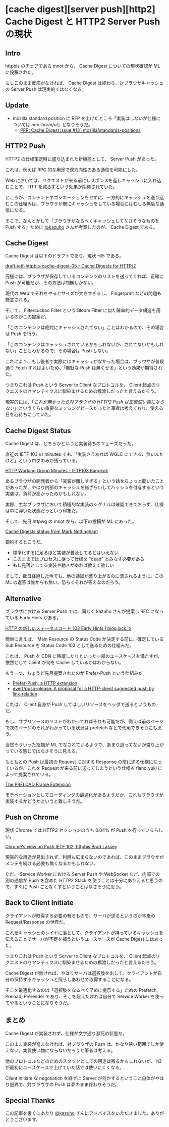 # [cache digest][server push][http2] Cache Digest と HTTP2 Server Push の現状

## Intro

httpbis のチェアである mnot から、 Cache Digest についての現状確認が ML に投稿された。

もしこのまま反応がなければ、 Cache Digest は終わり、対ブラウザキャッシュの Server Push は現実的ではなくなる。


## Update

- mozilla standard position に RFP を上げたところ「実装はしないが仕様については *non-harmful*」となりそうだ。
  - [PFP: Cache Digest Issue #131 mozilla/standards-positions](https://github.com/mozilla/standards-positions/issues/131)


## HTTP2 Push

HTTP2 の仕様策定時に盛り込まれた新機能として、 Server Push があった。

これは、例えば RPC 的な用途で双方向性のある通信を可能にした。

Web においては、リクエストが来る前にレスポンスを返しキャッシュに入れ込むことで、 RTT を減らすという効果が期待されていた。

ところが、コンテントネゴシエーションをせずに、一方的にキャッシュを送り込むこの仕組みは、ブラウザが既にキャッシュをしている場合にはむしろ無駄な通信になる。

そこで、なんとかして「ブラウザがなるべくキャッシュしてなさそうなものを Push する」ために [@kazuho](https://twitter.com/kazuho) さんが考案したのが、 Cache Digest である。


## Cache Digest

Cache Digest は以下のドラフトであり、現状 -05 である。

[draft-ietf-httpbis-cache-digest-05 - Cache Digests for HTTP/2](https://tools.ietf.org/html/draft-ietf-httpbis-cache-digest-05)

究極には、ブラウザが保存しているコンテンツのリストを送ってくれば、正確に Push が可能だが、その方法は問題しかない。

現代の Web でそれをやるとサイズが大きすぎるし、 Fingerprint などの問題も懸念される。

そこで、 Filtercuckoo Filter という Bloom Filter に似た確率的データ構造を用いるのがこの提案だ。

「このコンテンツは絶対にキャッシュされてない」ことはわかるので、その場合は Push を行う。

「このコンテンツはキャッシュされているかもしれないが、されてないかもしれない」こともわかるので、その場合は Push しない。

これにより、もし後者で実際にはキャッシュがなかった場合は、ブラウザが普段通り Fetch すればよいため、「無駄な Push は無くせる」という効果が期待された。

つまりこれは Push という Server to Client なプロトコルを、 Client 起点のリクエストのセマンティクスに馴染ませるための橋渡しだったと言えるだろう。

現実的には、「*これが無かったら対ブラウザの HTTP2 Push は正直使い物にならない*」というくらい重要なミッシングピースだったと筆者は考えており、使える日を心待ちにしていた。


## Cache Digest Status

Cache Digest は、どちらかというと実装待ちのフェーズだった。

直近の IETF 103 の minutes でも、「実装さえあれば WGLC にできる、無いんだけど」というログのみが残っている。

[HTTP Working Group Minutes - IETF103 Bangkok](https://github.com/httpwg/wg-materials/blob/gh-pages/ietf103/minutes.md#cache-digests-for-http2)

あるブラウザの開発者から「実装が難しすぎる」という話をちょっと聞いたことがあったが、やはり内部のキャッシュを総ざらいしてハッシュを付与するという実装は、負荷が高かったのかもしれない。

実際、主なブラウザにおいて積極的な実装のシグナルは確認できておらず、仕様は中に浮いた状態だっという印象だ。

そして、先日 httpwg の mnot から、以下の投稿が ML にあった。

[Cache Digests status from Mark Nottingham](https://lists.w3.org/Archives/Public/ietf-http-wg/2019JanMar/0033.html)

要約するとこうだ。

- 標準化するに足るほど実装が普及してるとはいえない
- このままではプロセスに従って仕様を "dead" とみなす必要がある
- もし見落としてる実装や動きがあれば教えて欲しい

そして、数日経過した今でも、他の議論が盛り上がるのに流されるように、この ML の返答は誰からも無い。恐らくそれが答えなのだろう。


## Alternative

ブラウザにおける Server Push では、同じく kazuho さんが提案し RFC になっている Early Hints がある。

[HTTP の新しいステータスコード 103 Early Hints \| blog.jxck.io](https://blog.jxck.io/entries/2016-12-16/103-early-hints.html)

簡単に言えば、 Main Resource の Status Code が決定する前に、確定している Sub Resource を Status Code 103 として送るための仕組みだ。

これは、 Push を CDN に移譲したりといった一部のユースケースを満たすが、依然として Client が何を Cache しているかはわからない。

もう一つ、ちょうど先月提案されたのが Prefer-Push という仕組みだ。

- [Prefer-Push, a HTTP extension](https://lists.w3.org/Archives/Public/ietf-http-wg/2018OctDec/0144.html)
- [evert/push-please: A proposal for a HTTP-client suggested push by link-relation](https://github.com/evert/push-please/)

これは、 Client 自身が Push してほしいリソースをヘッダで送るというものだ。

もし、サブリソースのリストがわかってればそれも可能だが、例えば前のページで次のページのそれがわかっている状況は prefetch などで代用できそうにも思う。

当然そういった指摘が ML でなされているようで、あまり追ってないが盛り上がっている感じではなさそうに見える。

もともとの Push は最初の Request に対する Response の前に送る仕様になっているが、これを Request が来る前に送ってしまうという仕様も flano_yuki によって提案されている。

[The PRELOAD Frame Extension](https://tools.ietf.org/html/draft-goto-httpbis-preload-frame-02)

モチベーションとしてローディングの最適化があるようだが、これもブラウザが実装するかどうかというと難しそうだ。


## Push on Chrome

現状 Chrome では HTTP2 セッションのうち 0.04% が Push を行っているらしい。

[Chrome's view on Push IETF 102, httpbis Brad Lassey](https://datatracker.ietf.org/meeting/102/materials/slides-102-httpbis-chromes-view-on-push-01)

現実的な用途が見出されず、利用も広まらないのであれば、このままブラウザがメンテを続ける必要も無くなるかもしれない。

ただ、 Service Worker における Server Push や WebSocket など、内部での別の通信が Push を含めた HTTP2 Stack を使うことは十分にありえると思うので、すぐに Push ごとなくすということはなさそうに思う。


## Back to Client Initiate

クライアントが取得する必要の有るものを、サーバが送るというのが本来の Request/Response の世界だ。

これをキャッシュのレイヤに落として、クライアントが持っているキャッシュを伝えることでサーバが不足を補うというユースケースが Cache Digest にはあった。

つまりこれは Push という Server to Client なプロトコルを、 Client 起点のリクエストのセマンティクスに馴染ませるための橋渡しだったと言えるだろう。

Cache Digest が無ければ、やはりサーバは選択肢を出して、クライアントが自分の保持するキャッシュと照らしあわせて取得することになる。

そこを最適化するのは「選択肢をなるべく早めに提示する」ための Prefetch, Preload, Prerender であり、そこを超えたければ自分で Service Worker を使ってやるということになりそうだ。


## まとめ

Cache Digest が実装されず、仕様が文字通り瀕死の状態だ。

このまま実装が進まなければ、対ブラウザの Push は、かなり狭い範囲でしか使えない。実質使い物にならないだろうと筆者は考える。

他のプロトコルなどのためのスタックとしての用途は残るかもしれないが、 h2 が最初にユースケースで上げていた話では使いにくくなる。

Client Initiate な negotiation を経ずに Server が何かするということ自体がやはり限界で、対ブラウザの Push は夢のまま終わりそうだ。


## Special Thanks

この記事を書くにあたり [@kazuho](https://twitter.com/kazuho) さんにアドバイスをいただきました。ありがとうございます。

